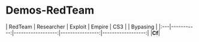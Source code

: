 # Demos-RedTeam
               

| RedTeam | Researcher | Exploit |  Empire  |   CS3  | | Bypasing | 
|:---|-----------:|------------------:|----------------:|------------------:|
|**Cf**|
